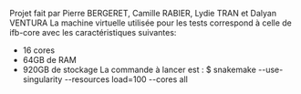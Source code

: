 Projet fait par Pierre BERGERET, Camille RABIER, Lydie TRAN et Dalyan VENTURA
La machine virtuelle utilisée pour les tests correspond à celle de ifb-core avec les caractéristiques suivantes:
- 16 cores
- 64GB de RAM
- 920GB de stockage
La commande à lancer est :
$ snakemake --use-singularity --resources load=100 --cores all
